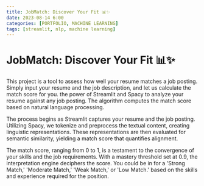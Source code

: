 ```yaml
---
title: JobMatch: Discover Your Fit 📊✨ 
date: 2023-08-14 6:00
categories: [PORTFOLIO, MACHINE LEARNING]
tags: [streamlit, nlp, machine learning]
---
```



# JobMatch: Discover Your Fit 📊✨

This project is a tool to assess how well your resume matches a job posting. Simply input your resume and the job description, and let us calculate the match score for you. the power of Streamlit and Spacy to analyze your resume against any job posting. The algorithm computes the match score based on natural language processing. 

The process begins as Streamlit captures your resume and the job posting. Utilizing Spacy, we tokenize and preprocess the textual content, creating linguistic representations. These representations are then evaluated for semantic similarity, yielding a match score that quantifies alignment.

The match score, ranging from 0 to 1, is a testament to the convergence of your skills and the job requirements. With a mastery threshold set at 0.9, the interpretation engine deciphers the score. You could be in for a 'Strong Match,' 'Moderate Match,' 'Weak Match,' or 'Low Match.' based on the skills and experience required for the position.